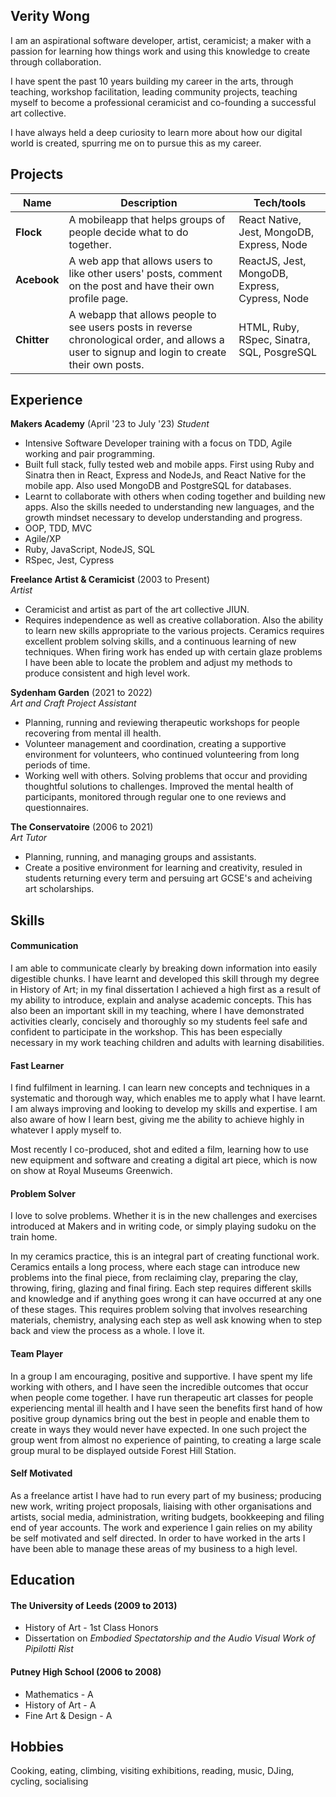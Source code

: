 ## Verity Wong

I am an aspirational software developer, artist, ceramicist; a maker with a passion for learning how things work and using this knowledge to create through collaboration. 

I have spent the past 10 years building my career in the arts, through teaching, workshop facilitation, leading community projects, teaching myself to become a professional ceramicist and co-founding a successful art collective. 

I have always held a deep curiosity to learn more about how our digital world is created, spurring me on to pursue this as my career.

## Projects

| Name | Description | Tech/tools |
| ---| --- | --- |
| **Flock** | A mobileapp that helps groups of people decide what to do together. | React Native, Jest, MongoDB, Express, Node |
| **Acebook** | A web app that allows users to like other users' posts, comment on the post and have their own profile page. | ReactJS, Jest, MongoDB, Express, Cypress, Node |
| **Chitter** | A webapp that allows people to see users posts in reverse chronological order, and allows a user to signup and login to create their own posts. | HTML, Ruby, RSpec, Sinatra, SQL, PosgreSQL |

## Experience

**Makers Academy** (April '23 to July '23)
_Student_

- Intensive Software Developer training with a focus on TDD, Agile working and pair programming.
- Built full stack, fully tested web and mobile apps. First using Ruby and Sinatra then in React, Express and NodeJs, and React Native for the mobile app. Also used MongoDB and PostgreSQL for databases.
- Learnt to collaborate with others when coding together and building new apps. Also the skills needed to understanding new languages, and the growth mindset necessary to develop understanding and progress.
- OOP, TDD, MVC
- Agile/XP
- Ruby, JavaScript, NodeJS, SQL
- RSpec, Jest, Cypress
  
**Freelance Artist & Ceramicist** (2003 to Present)  
_Artist_

- Ceramicist and artist as part of the art collective JIUN.
- Requires independence as well as creative collaboration. Also the ability to learn new skills appropriate to the various projects. Ceramics requires excellent problem solving skills, and a continuous learning of new techniques. When firing work has ended up with certain glaze problems I have been able to locate the problem and adjust my methods to produce consistent and high level work.

**Sydenham Garden** (2021 to 2022)  
_Art and Craft Project Assistant_

- Planning, running and reviewing therapeutic workshops for people recovering from mental ill health.
- Volunteer management and coordination, creating a supportive environment for volunteers, who continued volunteering from long periods of time.
- Working well with others. Solving problems that occur and providing thoughtful solutions to challenges. Improved the mental health of participants, monitored through regular one to one reviews and questionnaires. 

**The Conservatoire** (2006 to 2021)  
_Art Tutor_

- Planning, running, and managing groups and assistants.
- Create a positive environment for learning and creativity, resuled in students returning every term and persuing art GCSE's and acheiving art scholarships.

## Skills

#### Communication
I am able to communicate clearly by breaking down information into easily digestible chunks. I have learnt and developed this skill through my degree in History of Art; in my final dissertation I achieved a high first as a result of my ability to introduce, explain and analyse academic concepts. This has also been an important skill in my teaching, where I have demonstrated activities clearly, concisely and thoroughly so my students feel safe and confident to participate in the workshop. This has been especially necessary in my work teaching children and adults with learning disabilities.

#### Fast Learner

I find fulfilment in learning. I can learn new concepts and techniques in a systematic and thorough way, which enables me to apply what I have learnt. I am always improving and looking to develop my skills and expertise. I am also aware of how I learn best, giving me the ability to achieve highly in whatever I apply myself to. 

Most recently I co-produced, shot and edited a film, learning how to use new equipment and software and creating a digital art piece, which is now on show at Royal Museums Greenwich.

#### Problem Solver

I love to solve problems. Whether it is in the new challenges and exercises introduced at Makers and in writing code, or simply playing sudoku on the train home. 

In my ceramics practice, this is an integral part of creating functional work. Ceramics entails a long process, where each stage can introduce new problems into the final piece, from reclaiming clay, preparing the clay, throwing, firing, glazing and final firing. Each step requires different skills and knowledge and if anything goes wrong it can have occurred at any one of these stages. This requires problem solving that involves researching materials, chemistry, analysing each step as well ask knowing when to step back and view the process as a whole. I love it. 

#### Team Player

In a group I am encouraging, positive and supportive. I have spent my life working with others, and I have seen the incredible outcomes that occur when people come together. I have run therapeutic art classes for people experiencing mental ill health and I have seen the benefits first hand of how positive group dynamics bring out the best in people and enable them to create in ways they would never have expected. In one such project the group went from almost no experience of painting, to creating a large scale group mural to be displayed outside Forest Hill Station. 

#### Self Motivated

As a freelance artist I have had to run every part of my business; producing new work, writing project proposals, liaising with other organisations and artists,  social media, administration, writing budgets, bookkeeping and filing end of year accounts. The work and experience I gain relies on my ability be self motivated and self directed. In order to have worked in the arts I have been able to manage these areas of my business to a high level.

## Education

#### The University of Leeds (2009 to 2013)

- History of Art - 1st Class Honors
- Dissertation on _Embodied Spectatorship and the Audio Visual Work of Pipilotti Rist_

#### Putney High School (2006 to 2008)

- Mathematics - A
- History of Art - A
- Fine Art & Design - A

## Hobbies

Cooking, eating, climbing, visiting exhibitions, reading, music, DJing, cycling, socialising
